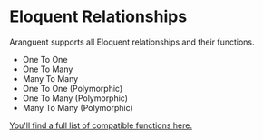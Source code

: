 # Eloquent Relationships

Aranguent supports all Eloquent relationships and their functions. 
- One To One
- One To Many
- Many To Many
- One To One (Polymorphic)
- One To Many (Polymorphic)
- Many To Many (Polymorphic)

[You'll find  a full list of compatible functions here.](compatibility-list.md)


